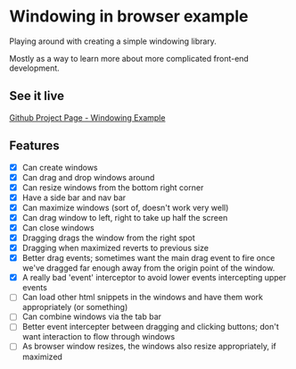 # Windowing in browser example

Playing around with creating a simple windowing library.

Mostly as a way to learn more about more complicated front-end development.

## See it live

[Github Project Page - Windowing Example](https://lrwm3.github.io/windowing-example/)

## Features

- [x] Can create windows
- [x] Can drag and drop windows around
- [x] Can resize windows from the bottom right corner
- [x] Have a side bar and nav bar
- [x] Can maximize windows (sort of, doesn't work very well)
- [x] Can drag window to left, right to take up half the screen
- [x] Can close windows
- [x] Dragging drags the window from the right spot
- [x] Dragging when maximized reverts to previous size
- [x] Better drag events; sometimes want the main drag event to fire once we've dragged far enough away from the origin point of the window.
- [x] A really bad 'event' interceptor to avoid lower events intercepting upper events
- [ ] Can load other html snippets in the windows and have them work appropriately (or something)
- [ ] Can combine windows via the tab bar
- [ ] Better event intercepter between dragging and clicking buttons; don't want interaction to flow through windows
- [ ] As browser window resizes, the windows also resize appropriately, if maximized
